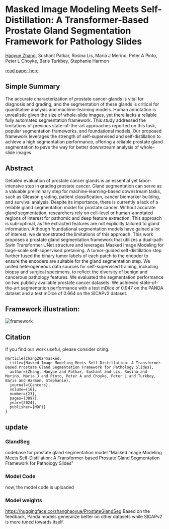 
# Masked Image Modeling Meets Self-Distillation: A Transformer-Based Prostate Gland Segmentation Framework for Pathology Slides
[Haoyue Zhang](https://github.com/zhanghaoyue), Sushant Patkar, Rosina Lis, Maria J Merino, Peter A Pinto, Peter L Choyke, Baris Turkbey, Stephanie Harmon

[read paper here](https://www.mdpi.com/2072-6694/16/23/3897)

## Simple Summary
The accurate characterization of prostate cancer glands is vital for diagnosis and grading, and the segmentation of these glands is critical for quantitative analysis and machine-learning models. Human annotation is unrealistic given the size of whole-slide images, yet there lacks a reliable fully automated segmentation framework. This study addressed the limitations of previous state-of-the-art approaches reported on this task, popular segmentation frameworks, and foundational models. Our proposed framework leverages the strength of self-supervised and self-distillation to achieve a high segmentation performance, offering a reliable prostate gland segmentation to pave the way for better downstream analysis of whole-slide images.
## Abstract
Detailed evaluation of prostate cancer glands is an essential yet labor-intensive step in grading prostate cancer. Gland segmentation can serve as a valuable preliminary step for machine-learning-based downstream tasks, such as Gleason grading, patient classification, cancer biomarker building, and survival analysis. Despite its importance, there is currently a lack of a reliable gland segmentation model for prostate cancer. Without accurate gland segmentation, researchers rely on cell-level or human-annotated regions of interest for pathomic and deep feature extraction. This approach is sub-optimal, as the extracted features are not explicitly tailored to gland information. Although foundational segmentation models have gained a lot of interest, we demonstrated the limitations of this approach. This work proposes a prostate gland segmentation framework that utilizes a dual-path Swin Transformer UNet structure and leverages Masked Image Modeling for large-scale self-supervised pretaining. A tumor-guided self-distillation step further fused the binary tumor labels of each patch to the encoder to ensure the encoders are suitable for the gland segmentation step. We united heterogeneous data sources for self-supervised training, including biopsy and surgical specimens, to reflect the diversity of benign and cancerous pathology features. We evaluated the segmentation performance on two publicly available prostate cancer datasets. We achieved state-of-the-art segmentation performance with a test mDice of 0.947 on the PANDA dataset and a test mDice of 0.664 on the SICAPv2 dataset.


## Framework illustration:
![framework](https://github.com/user-attachments/assets/b9614d00-896c-4a35-ad6f-ce909f30a90e)


## Citation
If you find our work useful, please consider citing:
```
@article{zhang2024masked,
  title={Masked Image Modeling Meets Self-Distillation: A Transformer-Based Prostate Gland Segmentation Framework for Pathology Slides},
  author={Zhang, Haoyue and Patkar, Sushant and Lis, Rosina and Merino, Maria J and Pinto, Peter A and Choyke, Peter L and Turkbey, Baris and Harmon, Stephanie},
  journal={Cancers},
  volume={16},
  number={23},
  pages={3897},
  year={2024},
  publisher={MDPI}
}
```
## update
### GlandSeg
codebase for prostate gland segmentation model "Masked Image Modeling Meets Self-Distillation: A Transformer-based Prostate Gland Segmentation Framework for Pathology Slides"

### Model Code
now, the model code is uploaded

### Model weights
https://huggingface.co/zhanghaoyue/ProstateGlandSeg
Based on the feedback, Panda models generalize better on other datasets while SICAPv2 is more tuned towards itself.
